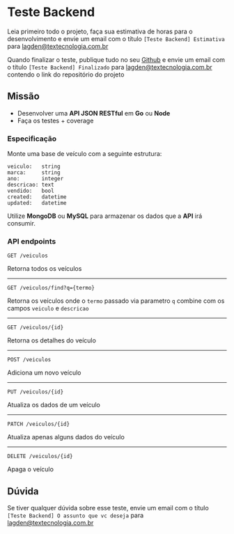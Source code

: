 # Teste Backend

Leia primeiro todo o projeto, faça sua estimativa de horas para o desenvolvimento e envie um email com o
título `[Teste Backend] Estimativa` para lagden@textecnologia.com.br

Quando finalizar o teste, publique tudo no seu [Github](https://github.com) e envie um email com o
título `[Teste Backend] Finalizado` para lagden@textecnologia.com.br contendo o link do repositório do projeto


## Missão

- Desenvolver uma **API JSON RESTful** em **Go** ou **Node**
- Faça os testes + coverage


### Especificação

Monte uma base de veículo com a seguinte estrutura:

```
veiculo:   string
marca:     string
ano:       integer
descricao: text
vendido:   bool
created:   datetime
updated:   datetime
```

Utilize **MongoDB** ou **MySQL** para armazenar os dados que a **API** irá consumir.


### API endpoints

`GET /veiculos`

Retorna todos os veículos

---

`GET /veiculos/find?q={termo}`

Retorna os veículos onde o `termo` passado via parametro `q` combine com os campos `veiculo` e `descricao`

---

`GET /veiculos/{id}`

Retorna os detalhes do veículo

---

`POST /veiculos`

Adiciona um novo veículo

---

`PUT /veiculos/{id}`

Atualiza os dados de um veículo

---

`PATCH /veiculos/{id}`

Atualiza apenas alguns dados do veículo

---

`DELETE /veiculos/{id}`

Apaga o veículo


## Dúvida

Se tiver qualquer dúvida sobre esse teste, envie um email com o título `[Teste Backend] O assunto que vc deseja` para lagden@textecnologia.com.br
